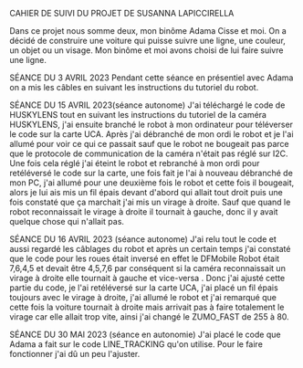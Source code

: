 CAHIER DE SUIVI DU PROJET DE SUSANNA LAPICCIRELLA

Dans ce projet nous somme deux, mon binôme Adama Cisse et moi. On a décidé de construire une voiture qui puisse suivre une ligne, une couleur, un objet ou un visage. Mon binôme et moi avons choisi de lui faire suivre une ligne.

SÉANCE DU 3 AVRIL 2023
Pendant cette séance en présentiel avec Adama on a mis les câbles en suivant les instructions du tutoriel du robot.

SÉANCE DU 15 AVRIL 2023(séance autonome) 
J'ai téléchargé le code de HUSKYLENS tout en suivant les instructions du tutoriel de la caméra HUSKYLENS, j'ai ensuite branché le robot à mon ordinateur pour téléverser le code sur la carte UCA. Après j'ai débranché de mon ordi le robot et je l'ai allumé pour voir ce qui ce passait sauf que le robot ne bougeait pas parce que le protocole de communication de la caméra n'était pas réglé sur I2C. Une fois cela réglé j'ai éteint le robot et rebranché à mon ordi pour retéléversé le code sur la carte, une fois fait je l'ai à nouveau débranché de mon PC, j'ai allumé pour une deuxième fois le robot et cette fois il bougeait, alors je lui ais mis un fil épais devant d'abord qui allait tout droit puis une fois constaté que ça marchait j'ai mis un virage à droite. Sauf que quand le robot reconnaissait le virage à droite il tournait à gauche, donc il y avait quelque chose qui n'allait pas.

SÉANCE DU 16 AVRIL 2023 (séance autonome) 
J'ai relu tout le code et aussi regardé les câblages du robot et après un certain temps j'ai constaté que le code pour les roues était inversé en effet le DFMobile Robot était 7,6,4,5 et devait être 4,5,7,6 par conséquent si la caméra reconnaissait un virage à droite elle tournait à gauche et vice-versa . Donc j'ai ajusté cette partie du code, je l'ai retéléversé sur la carte UCA, j'ai placé un fil épais toujours avec le virage à droite, j'ai allumé le robot et j'ai remarqué que cette fois la voiture tournait à droite mais arrivait pas à faire totalement le virage car elle allait trop vite, ainsi j'ai changé le ZUMO_FAST de 255 à 80.

SÉANCE DU 30 MAI 2023 (séance en autonomie) 
J'ai placé le code que Adama a fait sur le code LINE_TRACKING qu'on utilise. Pour le faire fonctionner j'ai dû un peu l'ajuster.

